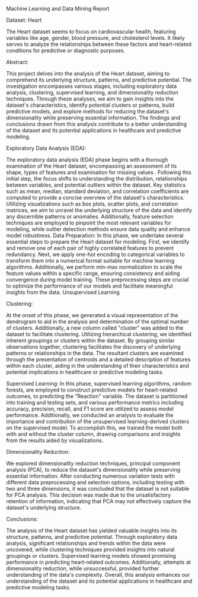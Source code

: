 Machine Learning and Data Mining 
Report

Dataset: Heart

The Heart dataset seems to focus on cardiovascular health, featuring variables like age, gender, blood pressure, and cholesterol levels. It likely serves to analyze the relationships between these factors and heart-related conditions for predictive or diagnostic purposes.


Abstract:

This project delves into the analysis of the Heart dataset, aiming to comprehend its underlying structure, patterns, and predictive potential. The investigation encompasses various stages, including exploratory data analysis, clustering, supervised learning, and dimensionality reduction techniques. Through these analyses, we aim to gain insights into the dataset's characteristics, identify potential clusters or patterns, build predictive models, and explore methods for reducing the dataset's dimensionality while preserving essential information. The findings and conclusions drawn from this analysis contribute to a better understanding of the dataset and its potential applications in healthcare and predictive modeling.

Exploratory Data Analysis (EDA):

The exploratory data analysis (EDA) phase begins with a thorough examination of the Heart dataset, encompassing an assessment of its shape, types of features and examination for missing values . Following this initial step, the focus shifts to understanding the distribution, relationships between variables, and potential outliers within the dataset. Key statistics such as mean, median, standard deviation, and correlation coefficients are computed to provide a concise overview of the dataset's characteristics. Utilizing visualizations such as box plots, scatter plots, and correlation matrices, we aim to unravel the underlying structure of the data and identify any discernible patterns or anomalies. Additionally, feature selection techniques are employed to pinpoint the most relevant variables for modeling, while outlier detection methods ensure data quality and enhance model robustness.
Data Preparation:
In this phase, we undertake several essential steps to prepare the Heart dataset for modeling. First, we identify and remove one of each pair of highly correlated features to prevent redundancy. Next, we apply one-hot encoding to categorical variables to transform them into a numerical format suitable for machine learning algorithms. Additionally, we perform min-max normalization to scale the feature values within a specific range, ensuring consistency and aiding convergence during model training. These preprocessing steps are crucial to optimize the performance of our models and facilitate meaningful insights from the data.
Unsupervised Learning

Clustering:

At the onset of this phase, we generated a visual representation of the dendrogram to aid in the analysis and determination of the optimal number of clusters. Additionally, a new column called "cluster" was added to the dataset to facilitate clustering. Utilizing hierarchical clustering, we identified inherent groupings or clusters within the dataset. By grouping similar observations together, clustering facilitates the discovery of underlying patterns or relationships in the data. The resultant clusters are examined through the presentation of centroids and a detailed description of features within each cluster, aiding in the understanding of their characteristics and potential implications in healthcare or predictive modeling tasks.

Supervised Learning: In this phase, supervised learning algorithms, random forests, are employed to construct predictive models for heart-related outcomes, to predicting the "Reaction" variable. The dataset is partitioned into training and testing sets, and various performance metrics including accuracy, precision, recall, and F1 score are utilized to assess model performance. Additionally, we conducted an analysis to evaluate the importance and contribution of the unsupervised learning-derived clusters on the supervised model. To accomplish this, we trained the model both with and without the cluster column, drawing comparisons and insights from the results aided by visualizations.

Dimensionality Reduction:

We explored dimensionality reduction techniques, principal component analysis (PCA), to reduce the dataset's dimensionality while preserving essential information. After conducting numerous variation tests with different data preprocessing and selection options, including testing with two and three dimensions, it was concluded that the dataset is not suitable for PCA analysis. This decision was made due to the unsatisfactory retention of information, indicating that PCA may not effectively capture the dataset's underlying structure.


Conclusions:

The analysis of the Heart dataset has yielded valuable insights into its structure, patterns, and predictive potential. Through exploratory data analysis, significant relationships and trends within the data were uncovered, while clustering techniques provided insights into natural groupings or clusters. Supervised learning models showed promising performance in predicting heart-related outcomes. Additionally, attempts at dimensionality reduction, while unsuccessful, provided further understanding of the data's complexity. Overall, this analysis enhances our understanding of the dataset and its potential applications in healthcare and predictive modeling tasks.

